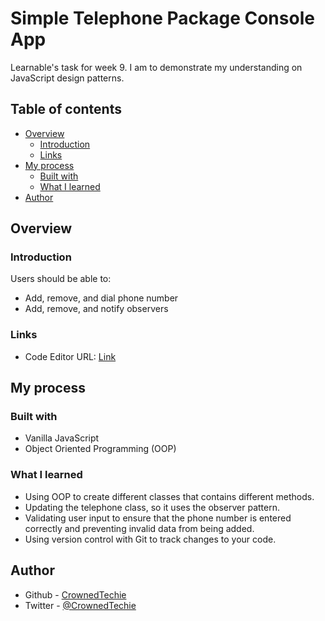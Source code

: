 # Simple Telephone Package Console App

Learnable's task for week 9. I am to demonstrate my understanding on JavaScript design patterns.

## Table of contents

- [Overview](#overview)
  - [Introduction](#introduction)
  - [Links](#links)
- [My process](#my-process)
  - [Built with](#built-with)
  - [What I learned](#what-i-learned)
- [Author](#author)

## Overview

### Introduction

Users should be able to:

- Add, remove, and dial phone number
- Add, remove, and notify observers

### Links

- Code Editor URL: [Link](https://replit.com/@CrownedTechie00/Learnable-wk9-task?v=1)

## My process

### Built with
- Vanilla JavaScript
- Object Oriented Programming (OOP)

### What I learned

- Using OOP to create different classes that contains different methods.
- Updating the telephone class, so it uses the observer pattern.
- Validating user input to ensure that the phone number is entered correctly and preventing invalid data from being added.
- Using version control with Git to track changes to your code.

## Author

- Github - [CrownedTechie](https://github.com/CrownedTechie)
- Twitter - [@CrownedTechie](https://www.twitter.com/CrownedTechie)
